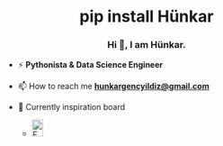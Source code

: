 <h1 align="center">pip install Hünkar</h1>
<h3 align="center">Hi 👋, I am Hünkar.</h3>

- ⚡ **Pythonista & Data Science Engineer**

- 📫 How to reach me **hunkargencyildiz@gmail.com**

- 🌱 Currently inspiration board
  - <img alt="Fundamentals of Data Engineering: Plan and Build Robust Data Systems" src="https://m.media-amazon.com/images/I/81+oMD7Lm7L._SY425_.jpg" style="width: 20px; height: 30px;">
